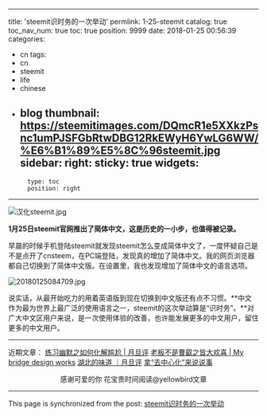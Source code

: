 
---
title: 'steemit识时务的一次举动'
permlink: 1-25-steemit
catalog: true
toc_nav_num: true
toc: true
position: 9999
date: 2018-01-25 00:56:39
categories:
- cn
tags:
- cn
- steemit
- life
- chinese
- blog
thumbnail: https://steemitimages.com/DQmcR1e5XXkzPsnc1umPJSFGbRtwDBG12RkEWyH6YwLG6WW/%E6%B1%89%E5%8C%96steemit.jpg
sidebar:
    right:
        sticky: true
widgets:
    -
        type: toc
        position: right
---


![汉化steemit.jpg](https://steemitimages.com/DQmcR1e5XXkzPsnc1umPJSFGbRtwDBG12RkEWyH6YwLG6WW/%E6%B1%89%E5%8C%96steemit.jpg)

**1月25日steemit官网推出了简体中文，这是历史的一小步，也值得被记录。**

早晨的时候手机登陆steemit就发现steemit怎么变成简体中文了，一度怀疑自己是不是点开了cnsteem，在PC端登陆，发现真的增加了简体中文。我的网页浏览器都自己切换到了简体中文版。在设置里，我也发现增加了简体中文的语言选项。

![20180125084709.jpg](https://steemitimages.com/DQmcMuHGxZ4JXvnjG4PRgd6qAeGM4QRMcF9yKVq8eBPjrJF/20180125084709.jpg)

说实话，从最开始吃力的用着英语版到现在切换到中文版还有点不习惯。**中文作为最为世界上最广泛的使用语言之一，steemit的这次举动算是“识时务”。**对广大中文区用户来说，是一次使用体验的改善，也许能发展更多的中文用户，留住更多的中文用户。

---
近期文章：
[练习幽默之如何化解尴尬 | 月旦评](https://steemit.com/cn/@yellowbird/4ti9rs)
[老板不是曹叡之皆大欢喜 | My bridge design works](https://steemit.com/cn/@yellowbird/gowcd)
[湖北的味道 ｜月旦评](https://steemit.com/cn/@yellowbird/rye1m)
[拿“去中心化”来说说事](https://steemit.com/cn/@yellowbird/nna3f)


<center>感谢可爱的你
花宝贵时间阅读@yellowbird文章</center>

- - -

This page is synchronized from the post: [steemit识时务的一次举动](https://steemit.com/@yellowbird/1-25-steemit)

